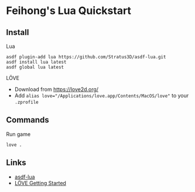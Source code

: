 # Feihong's Lua Quickstart

## Install

Lua

    asdf plugin-add lua https://github.com/Stratus3D/asdf-lua.git
    asdf install lua latest
    asdf global lua latest

LÖVE

- Download from https://love2d.org/
- Add `alias love="/Applications/love.app/Contents/MacOS/love"` to your `.zprofile`

## Commands

Run game

    love .

## Links

- [asdf-lua](https://github.com/Stratus3D/asdf-lua)
- [LÖVE Getting Started](https://love2d.org/wiki/Getting_Started)
